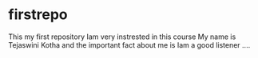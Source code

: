 # firstrepo
This my first repository Iam very instrested in this course
My name is Tejaswini Kotha and the  important fact about me is Iam a good listener ....
